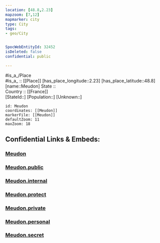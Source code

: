 ```yaml
---
location: [48.8,2.23] 
mapzoom: [7,12] 
mapmarker: city 
type: City
tags:
- geo/City


SpocWebEntityId: 32452
isDeleted: false
confidential: public

---
```

#is_a_/Place  
#is_a_ :: [[Place]] 
[has_place_longitude::2.23] 
[has_place_latitude::48.8] 
[name::Meudon] 
State ::  
Country :: [[France]]  
[StateId::] 
[Population::] 
[Unknown::] 


```leaflet
id: Meudon
coordinates: [[Meudon]] 
markerFile: [[Meudon]] 
defaultZoom: 11 
maxZoom: 18
```


## Confidential Links & Embeds: 

### [Meudon](/_Standards/Earth/Continent/Europe/Europe~West/France/regions~France/Île-de-France/departments~Île-de-France/Hauts-de-Seine/communes~Hauts-de-Seine/Boulogne-Billancourt/cities~Boulogne-Billancourt/Meudon.md) 

### [Meudon.public](/_public/Earth/Continent/Europe/Europe~West/France/regions~France/Île-de-France/departments~Île-de-France/Hauts-de-Seine/communes~Hauts-de-Seine/Boulogne-Billancourt/cities~Boulogne-Billancourt/Meudon.public.md) 

### [Meudon.internal](/_internal/Earth/Continent/Europe/Europe~West/France/regions~France/Île-de-France/departments~Île-de-France/Hauts-de-Seine/communes~Hauts-de-Seine/Boulogne-Billancourt/cities~Boulogne-Billancourt/Meudon.internal.md) 

### [Meudon.protect](/_protect/Earth/Continent/Europe/Europe~West/France/regions~France/Île-de-France/departments~Île-de-France/Hauts-de-Seine/communes~Hauts-de-Seine/Boulogne-Billancourt/cities~Boulogne-Billancourt/Meudon.protect.md) 

### [Meudon.private](/_private/Earth/Continent/Europe/Europe~West/France/regions~France/Île-de-France/departments~Île-de-France/Hauts-de-Seine/communes~Hauts-de-Seine/Boulogne-Billancourt/cities~Boulogne-Billancourt/Meudon.private.md) 

### [Meudon.personal](/_personal/Earth/Continent/Europe/Europe~West/France/regions~France/Île-de-France/departments~Île-de-France/Hauts-de-Seine/communes~Hauts-de-Seine/Boulogne-Billancourt/cities~Boulogne-Billancourt/Meudon.personal.md) 

### [Meudon.secret](/_secret/Earth/Continent/Europe/Europe~West/France/regions~France/Île-de-France/departments~Île-de-France/Hauts-de-Seine/communes~Hauts-de-Seine/Boulogne-Billancourt/cities~Boulogne-Billancourt/Meudon.secret.md)

